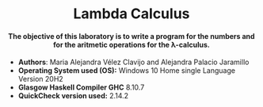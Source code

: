 # <div style="text-align: center">  Lambda Calculus </div> 
#### <div style="text-align: center">  The objective of this laboratory is to write a program for the numbers and for the aritmetic operations for the λ-calculus.</div> 
- **Authors**: Maria Alejandra Vélez Clavijo and Alejandra Palacio Jaramillo
- **Operating System used (OS):** Windows 10 Home single Language Version 20H2
- **Glasgow Haskell Compiler GHC** 8.10.7
- **QuickCheck version used:** 2.14.2
